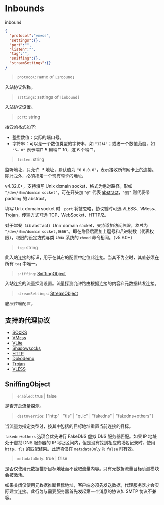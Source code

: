 # Inbounds

inbound

```json
{
  "protocol":"vmess",
  "settings":{},
  "port":"",
  "listen":"",
  "tag":"",
  "sniffing":{},
  "streamSettings":{}
}
```

> `protocol`: name of `[inbound]`

入站协议名称。

> `settings`: settings of `[inbound]`

入站协议设置。

> `port`: string

接受的格式如下:

* 整型数值：实际的端口号。
* 字符串：可以是一个数值类型的字符串，如 `"1234"`；或者一个数值范围，如 `"5-10"` 表示端口 5 到端口 10，这 6 个端口。

> `listen`: string

监听地址，只允许 IP 地址，默认值为 `"0.0.0.0"`，表示接收所有网卡上的连接。除此之外，必须指定一个现有网卡的地址。

v4.32.0+，支持填写 Unix domain socket，格式为绝对路径，形如 `"/dev/shm/domain.socket"`，可在开头加 `"@"` 代表 [abstract](https://www.man7.org/linux/man-pages/man7/unix.7.html)，`"@@"` 则代表带 padding 的 abstract。

填写 Unix domain socket 时，`port` 将被忽略，协议暂时可选 VLESS、VMess、Trojan，传输方式可选 TCP、WebSocket、HTTP/2。

对于常规（非 abstract）Unix domain socket，支持添加访问权限，格式为 `"/dev/shm/domain.socket,0666"`。即在路径后面加上逗号和八进制数（代表权限），权限的设定方式与类 Unix 系统的 `chmod` 命令相同。（v5.9.0+）

> `tag`: string

此入站连接的标识，用于在其它的配置中定位此连接。当其不为空时，其值必须在所有 `tag` 中唯一。

> `sniffing`: [SniffingObject](#sniffingobject)

入站连接的流量探测设置。流量探测允许路由根据连接的内容和元数据转发连接。

> `streamSettings`: [StreamObject](stream.md)

底层传输配置。

## 支持的代理协议

* [SOCKS](proxy/socks.md)
* [VMess](proxy/vmess.md)
* [VLite](proxy/vlite.md)
* [Shadowsocks](proxy/shadowsocks.md)
* [HTTP](proxy/http.md)
* [Dokodemo](proxy/dokodemo.md)
* [Trojan](proxy/trojan.md)
* [VLESS](proxy/vless.md)

## SniffingObject

> `enabled`: true | false

是否开启流量探测。

> `destOverride`: \["http" | "tls" | "quic" | "fakedns" | "fakedns+others"\]

当流量为指定类型时，按其中包括的目标地址重置当前连接的目标。

`fakedns+others` 选项会优先进行 FakeDNS 虚拟 DNS 服务器匹配。如果 IP 地址处于虚拟 DNS 服务器的 IP 地址区间内，但是没有找到相应的域名记录时，使用 `http`、`tls` 的匹配结果。此选项仅在 `metadataOnly` 为 `false` 时有效。

> `metadataOnly`: true | false

是否仅使用元数据推断目标地址而不截取流量内容。只有元数据流量目标侦测模块会被激活。

如果关闭仅使用元数据推断目标地址，客户端必须先发送数据，代理服务器才会实际建立连接。此行为与需要服务器首先发起第一个消息的协议如 SMTP 协议不兼容。
